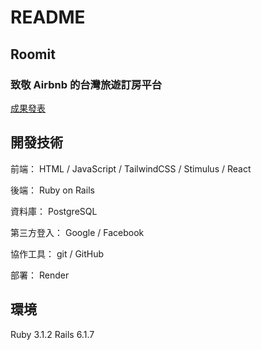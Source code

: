 # README

## Roomit

### 致敬 Airbnb 的台灣旅遊訂房平台

[成果發表](https://www.youtube.com/watch?v=sTie-Jnyz00)

## 開發技術

前端：
HTML / JavaScript / TailwindCSS / Stimulus / React

後端：
Ruby on Rails

資料庫：
PostgreSQL

第三方登入：
Google / Facebook

協作工具：
git / GitHub

部署：
Render

## 環境

Ruby 3.1.2
Rails 6.1.7
